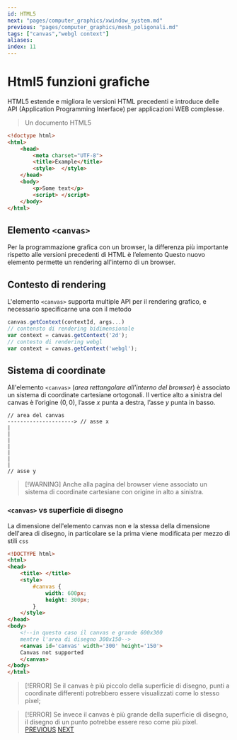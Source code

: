 ```yaml
---
id: HTML5
next: "pages/computer_graphics/xwindow_system.md"
previous: "pages/computer_graphics/mesh_poligonali.md"
tags: ["canvas","webgl context"]
aliases:
index: 11
---
```


# Html5 funzioni grafiche

HTML5 estende e migliora le versioni HTML precedenti e introduce delle API (Application Programming Interface) per applicazioni
WEB complesse.

>Un documento HTML5
```html
<!doctype html>
<html>
	<head>
		<meta charset="UTF-8">
		<title>Example</title>
		<style>  </style>
	</head>
	<body>
		<p>Some text</p>
		<script> </script>
	</body>
</html>
```

## Elemento `<canvas>`

Per la programmazione grafica con un browser, la differenza più importante rispetto alle versioni precedenti di HTML è l’elemento Questo nuovo elemento permette un rendering all'interno di un browser.

##  Contesto di rendering

L'elemento `<canvas>`  supporta multiple API per il rendering grafico, e necessario specificarne una con il metodo

```javascript
canvas.getContext(contextId, args...)
// contensto di rendering bidimensionale
var context = canvas.getContext('2d');
// contesto di rendering webgl
var context = canvas.getContext('webgl');
```

## Sistema di coordinate

All'elemento `<canvas>` (*area rettangolare all'interno del browser*) è associato un sistema di coordinate cartesiane ortogonali.
Il vertice alto a sinistra del canvas è l’origine $(0,0)$, l’asse $x$ punta a destra, l’asse $y$ punta in basso.

```text
// area del canvas
---------------------> // asse x
|
|
|
|
|
|
|
// asse y
```

>[!WARNING] Anche alla pagina del browser viene associato un sistema di coordinate cartesiane con origine in alto a sinistra.

### `<canvas>` vs superficie di disegno

La dimensione dell'elemento canvas non e la stessa della dimensione dell'area di disegno, in particolare se la prima viene modificata per mezzo di stili `css`

```html
<!DOCTYPE html>
<html>
<head>
	<title> </title>
	<style>
		#canvas {
			width: 600px;
			height: 300px;
		}
	</style>
</head>
<body>
	<!--in questo caso il canvas e grande 600x300
	mentre l'area di disegno 300x150-->
	<canvas id='canvas' width='300' height='150'>
	Canvas not supported
	</canvas>
</body>
</html>
```

>[!ERROR] Se il canvas è più piccolo della superficie di disegno, punti a coordinate differenti potrebbero essere visualizzati come lo stesso pixel;

>[!ERROR] Se invece il canvas è più grande della superficie di disegno, il disegno di un punto potrebbe essere reso come più pixel.
[PREVIOUS](pages/computer_graphics/mesh_poligonali.md)
[NEXT](pages/computer_graphics/xwindow_system.md)
